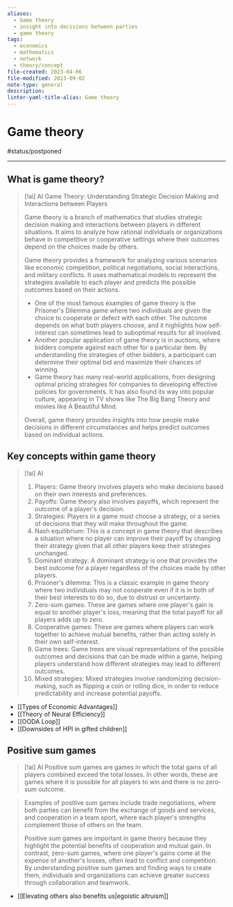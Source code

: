 ```yaml
---
aliases:
  - Game theory
  - insight into decisions between parties
  - game theory
tags:
  - economics
  - mathematics
  - network
  - theory/concept
file-created: 2023-04-06
file-modified: 2023-09-02
note-type: general
description: 
linter-yaml-title-alias: Game theory
---
```


# Game theory

#status/postponed

---

## What is game theory?

> [!ai] AI
> Game Theory: Understanding Strategic Decision Making and Interactions between Players
>
> Game theory is a branch of mathematics that studies strategic decision making and interactions between players in different situations. It aims to analyze how rational individuals or organizations behave in competitive or cooperative settings where their outcomes depend on the choices made by others.
>
> Game theory provides a framework for analyzing various scenarios like economic competition, political negotiations, social interactions, and military conflicts. It uses mathematical models to represent the strategies available to each player and predicts the possible outcomes based on their actions.
>
> - One of the most famous examples of game theory is the Prisoner's Dilemma game where two individuals are given the choice to cooperate or defect with each other. The outcome depends on what both players choose, and it highlights how self-interest can sometimes lead to suboptimal results for all involved.
> - Another popular application of game theory is in auctions, where bidders compete against each other for a particular item. By understanding the strategies of other bidders, a participant can determine their optimal bid and maximize their chances of winning.
> - Game theory has many real-world applications, from designing optimal pricing strategies for companies to developing effective policies for governments. It has also found its way into popular culture, appearing in TV shows like The Big Bang Theory and movies like A Beautiful Mind.
>
> Overall, game theory provides insights into how people make decisions in different circumstances and helps predict outcomes based on individual actions.

## Key concepts within game theory

> [!ai] AI
>
> 1. Players: Game theory involves players who make decisions based on their own interests and preferences.
> 2. Payoffs: Game theory also involves payoffs, which represent the outcome of a player's decision.
> 3. Strategies: Players in a game must choose a strategy, or a series of decisions that they will make throughout the game.
> 4. Nash equilibrium: This is a concept in game theory that describes a situation where no player can improve their payoff by changing their strategy given that all other players keep their strategies unchanged.
> 5. Dominant strategy: A dominant strategy is one that provides the best outcome for a player regardless of the choices made by other players.
> 6. Prisoner's dilemma: This is a classic example in game theory where two individuals may not cooperate even if it is in both of their best interests to do so, due to distrust or uncertainty.
> 7. Zero-sum games: These are games where one player's gain is equal to another player's loss, meaning that the total payoff for all players adds up to zero.
> 8. Cooperative games: These are games where players can work together to achieve mutual benefits, rather than acting solely in their own self-interest.
> 9. Game trees: Game trees are visual representations of the possible outcomes and decisions that can be made within a game, helping players understand how different strategies may lead to different outcomes.
> 10. Mixed strategies: Mixed strategies involve randomizing decision-making, such as flipping a coin or rolling dice, in order to reduce predictability and increase potential payoffs.

- [[Types of Economic Advantages]]
- [[Theory of Neural Efficiency]]
- [[OODA Loop]]
- [[Downsides of HPI in gifted children]]

## Positive sum games

> [!ai] AI
> Positive sum games are games in which the total gains of all players combined exceed the total losses. In other words, these are games where it is possible for all players to win and there is no zero-sum outcome.

> Examples of positive sum games include trade negotiations, where both parties can benefit from the exchange of goods and services, and cooperation in a team sport, where each player's strengths complement those of others on the team.
>
> Positive sum games are important in game theory because they highlight the potential benefits of cooperation and mutual gain. In contrast, zero-sum games, where one player's gains come at the expense of another's losses, often lead to conflict and competition. By understanding positive sum games and finding ways to create them, individuals and organizations can achieve greater success through collaboration and teamwork.

- [[Elevating others also benefits us|egoistic altruism]]
